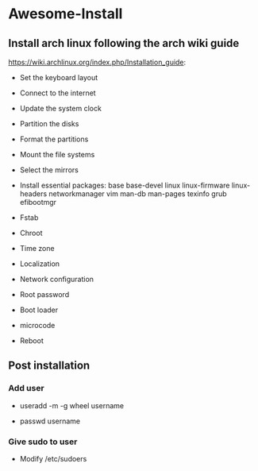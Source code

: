 # Awesome-Install



## Install arch linux following the arch wiki guide



https://wiki.archlinux.org/index.php/Installation_guide:

- Set the keyboard layout

- Connect to the internet

- Update the system clock

- Partition the disks

- Format the partitions

- Mount the file systems

- Select the mirrors

- Install essential packages: base base-devel linux linux-firmware linux-headers networkmanager vim man-db man-pages texinfo grub efibootmgr

- Fstab

- Chroot

- Time zone

- Localization

- Network configuration

- Root password

- Boot loader

- microcode

- Reboot

## Post installation

### Add user

- useradd -m -g wheel username

- passwd username

### Give sudo to user

- Modify /etc/sudoers
